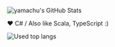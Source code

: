  ![yamachu's GitHub Stats](https://github-readme-stats.vercel.app/api?username=yamachu&show_icons=true&theme=dracula)

:heart: C# / Also like Scala, TypeScript :)

![Used top langs](https://github-readme-stats.vercel.app/api/top-langs/?username=yamachu&layout=compact&hide=c,shaderlab&theme=dracula)
